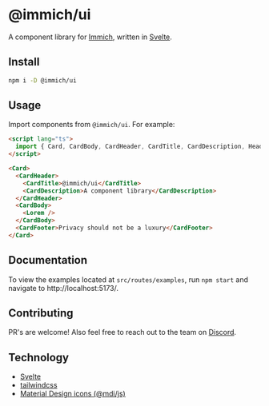 # @immich/ui

A component library for [Immich](https://immich.app), written in [Svelte](https://svelte.dev).

## Install

```bash
npm i -D @immich/ui
```

## Usage

Import components from `@immich/ui`. For example:

```html
<script lang="ts">
  import { Card, CardBody, CardHeader, CardTitle, CardDescription, Heading, Text } from '@immich/ui';
</script>

<Card>
  <CardHeader>
    <CardTitle>@immich/ui</CardTitle>
    <CardDescription>A component library</CardDescription>
  </CardHeader>
  <CardBody>
    <Lorem />
  </CardBody>
  <CardFooter>Privacy should not be a luxury</CardFooter>
</Card>
```

## Documentation

To view the examples located at `src/routes/examples`, run `npm start` and navigate to http://localhost:5173/.

## Contributing

PR's are welcome! Also feel free to reach out to the team on [Discord](https://discord.immich.app).

## Technology

- [Svelte](https://svelte.dev)
- [tailwindcss](https://tailwindcss.com)
- [Material Design icons (@mdi/js)](https://pictogrammers.com/library/mdi/)
